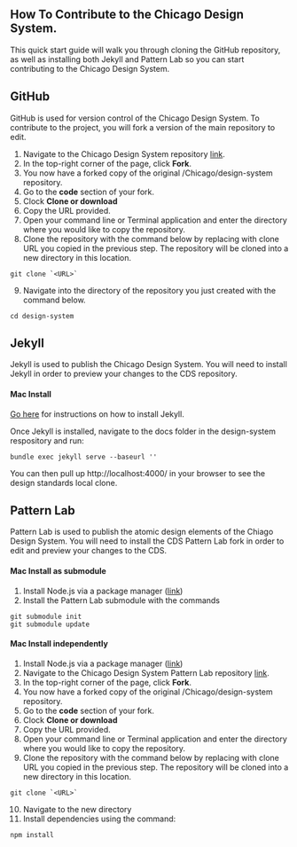 

## How To Contribute to the Chicago Design System.

This quick start guide will walk you through cloning the GitHub repository, as well as installing both Jekyll and Pattern Lab so you can start contributing to the Chicago Design System.


## GitHub

GitHub is used for version control of the Chicago Design System. To contribute to the project, you will fork a version of the main repository to edit.

1. Navigate to the Chicago Design System repository [link](https://github.com/Chicago/design-system).
2. In the top-right corner of the page, click **Fork**.
3. You now have a forked copy of the original /Chicago/design-system repository.
4. Go to the **code** section of your fork.
5. Clock **Clone or download**
6. Copy the URL provided.
7. Open your command line or Terminal application and enter the directory where you would like to copy the repository.
8. Clone the repository with the command below by replacing <URL> with clone URL you copied in the previous step. The repository will be cloned into a new directory in this location.
```
git clone `<URL>`
```
9. Navigate into the directory of the repository you just created with the command below.
```
cd design-system
```

## Jekyll

Jekyll is used to publish the Chicago Design System. You will need to install Jekyll in order to preview your changes to the CDS repository.

#### Mac Install

[Go here](https://jekyllrb.com/docs/quickstart/) for instructions on how to install Jekyll.

Once Jekyll is installed, navigate to the docs folder in the design-system respository and run:

```
bundle exec jekyll serve --baseurl ''
```

You can then pull up http://localhost:4000/ in your browser to see the design standards local clone.

## Pattern Lab

Pattern Lab is used to publish the atomic design elements of the Chiago Design System. You will need to install the CDS Pattern Lab fork in order to edit and preview your changes to the CDS.

#### Mac Install as submodule

1. Install Node.js via a package manager ([link](https://nodejs.org/en/download/package-manager/#macos))
2. Install the Pattern Lab submodule with the commands 
```
git submodule init
git submodule update
```

#### Mac Install independently

1. Install Node.js via a package manager ([link](https://nodejs.org/en/download/package-manager/#macos))
2. Navigate to the Chicago Design System Pattern Lab repository [link](https://github.com/Chicago/patternlab-node).
3. In the top-right corner of the page, click **Fork**.
4. You now have a forked copy of the original /Chicago/design-system repository.
5. Go to the **code** section of your fork.
6. Clock **Clone or download**
7. Copy the URL provided.
8. Open your command line or Terminal application and enter the directory where you would like to copy the repository.
9. Clone the repository with the command below by replacing <URL> with clone URL you copied in the previous step. The repository will be cloned into a new directory in this location.
```
git clone `<URL>`
```
10. Navigate to the new directory
11. Install dependencies using the command:
```
npm install
```

<!---
## To delete:
1. treehouse install stuff for each
2. npm install stuff
3. gulp install stuff https://github.com/gulpjs/gulp/blob/4.0/docs/getting-started.md
4. Hey, you don't need to install Gulp.... so...
5. "npm install @pattern-lab/core" from https://github.com/pattern-lab/patternlab-node/tree/master/packages/core


Install Node.
Install Gulp.

You could probably avoid installing Gulp, to be honest.

Then I tried to npm install @pattern-lab/core. That worked so long as I was in the root of my user directory. Elsewhere, like in a folder to start a github repo, not so much.

So, instead I forked https://github.com/pattern-lab/patternlab-node

npm i @pattern-lab/core
npm i @pattern-lab/uikit-workshop
npm i @pattern-lab/engine-mustache


I removed Gulp.

## Attempt 37

0. Install homebrew.
1. Install node: brew install etc.

-->